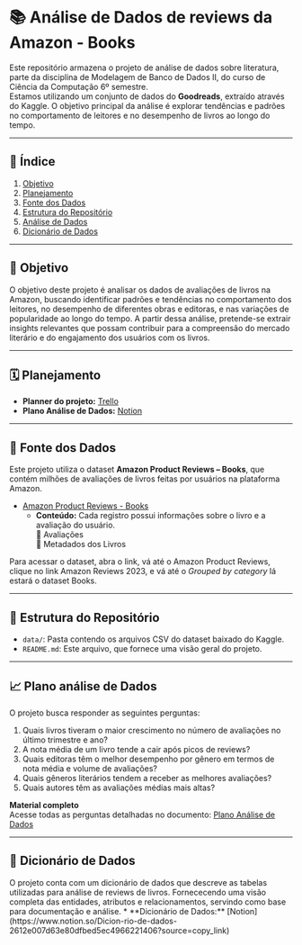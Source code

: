 # 📚 Análise de Dados de reviews da Amazon - Books

Este repositório armazena o projeto de análise de dados sobre literatura, parte da disciplina de Modelagem de Banco de Dados II, do curso de Ciência da Computação 6º semestre.  
Estamos utilizando um conjunto de dados do **Goodreads**, extraído através do Kaggle. O objetivo principal da análise é explorar tendências e padrões no comportamento de leitores e no desempenho de livros ao longo do tempo.

---

## 📖 Índice

1. [Objetivo](#objetivo)
2. [Planejamento](#planejamento)  
3. [Fonte dos Dados](#fonte-dos-dados)  
4. [Estrutura do Repositório](#estrutura-do-repositorio)  
5. [Análise de Dados](#analise-de-dados)
6. [Dicionário de Dados](#dicionario-de-dados)

---

<h2 id="objetivo">📍 Objetivo</h2>

O objetivo deste projeto é analisar os dados de avaliações de livros na Amazon, buscando identificar padrões e tendências no comportamento dos leitores, no desempenho de diferentes obras e editoras, e nas variações de popularidade ao longo do tempo. A partir dessa análise, pretende-se extrair insights relevantes que possam contribuir para a compreensão do mercado literário e do engajamento dos usuários com os livros.

---

<h2 id="planejamento">🗓️ Planejamento</h2>

* **Planner do projeto:** [Trello](https://trello.com/b/glsrUTGu)
* **Plano Análise de Dados:** [Notion](https://www.notion.so/An-lise-de-Dados-de-Reviews-da-Amazon-Books-2602e007d63e809ba953ccd10c330932?source=copy_link)

---

<h2 id="fonte-dos-dados">🔗 Fonte dos Dados</h2>

Este projeto utiliza o dataset **Amazon Product Reviews – Books**, que contém milhões de avaliações de livros feitas por usuários na plataforma Amazon.

* [Amazon Product Reviews - Books](https://cseweb.ucsd.edu/~jmcauley/datasets.html)  
  - **Conteúdo:** Cada registro possui informações sobre o livro e a avaliação do usuário.  
    🔹 Avaliações  
    🔹 Metadados dos Livros
    
Para acessar o dataset, abra o link, vá até o Amazon Product Reviews, clique no link Amazon Reviews 2023, e vá até o *Grouped by category* lá estará o dataset Books.

---

<h2 id="estrutura-do-repositorio">📂 Estrutura do Repositório</h2>

* `data/`: Pasta contendo os arquivos CSV do dataset baixado do Kaggle.  
* `README.md`: Este arquivo, que fornece uma visão geral do projeto.

---

<h2 id="plano-analise-de-dados">📈 Plano análise de Dados</h2>

O projeto busca responder as seguintes perguntas:  

1. Quais livros tiveram o maior crescimento no número de avaliações no último trimestre e ano?  
2. A nota média de um livro tende a cair após picos de reviews?  
3. Quais editoras têm o melhor desempenho por gênero em termos de nota média e volume de avaliações?
4. Quais gêneros literários tendem a receber as melhores avaliações?
5. Quais autores têm as avaliações médias mais altas?

**Material completo**  
Acesse todas as perguntas detalhadas no documento: [Plano Análise de Dados](https://www.notion.so/An-lise-de-Dados-de-Reviews-da-Amazon-Books-2602e007d63e809ba953ccd10c330932?source=copy_link)

---

<h2 id="dicionario-de-dados">📖 Dicionário de Dados</h2>
O projeto conta com um dicionário de dados que descreve as tabelas utilizadas para análise de reviews de livros. Fornececendo uma visão completa das entidades, atributos e relacionamentos, servindo como base para documentação e análise.
* **Dicionário de Dados:** [Notion](https://www.notion.so/Dicion-rio-de-dados-2612e007d63e80dfbed5ec4966221406?source=copy_link) 
